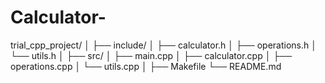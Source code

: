# Calculator-


trial_cpp_project/
│
├── include/
│   ├── calculator.h
│   ├── operations.h
│   └── utils.h
│
├── src/
│   ├── main.cpp
│   ├── calculator.cpp
│   ├── operations.cpp
│   └── utils.cpp
│
├── Makefile
└── README.md
